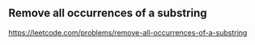 ## Remove all occurrences of a substring
https://leetcode.com/problems/remove-all-occurrences-of-a-substring
